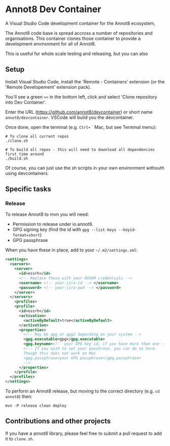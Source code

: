 # Annot8 Dev Container

A Visual Studio Code development container for the Annot8 ecosystem,

The Annot8 code base is spread accross a number of repositories and organisations.
This container clones those container to provide a development environment for all of Annot8.

This is useful for whole scale testing and releasing, but you can also 

## Setup

Install Visual Studio Code, install the 'Remote - Containers' extension (or the 'Remote Developement' extension pack).

You'll see a green `><` in the bottom left, click and select 'Clone repository into Dev Container'.

Enter the URL (https://github.com/annot8/devcontainer) or short name `annot8/devcontainer`. VSCode will build you the devcontainer.

Once done, open the terminal (e.g. `Ctrl+` ` Mac, but see Terminal menu):

```shell
# To clone all current repos 
./clone.sh

# To build all repos - this will need to download all dependencies first time around
./build.sh
```


Of course, you can just use the sh scripts in your own environment withouth using devcontainers.

## Specific tasks

### Release

To release Annot8 to mvn you will need:

* Permission to release under io.annot8.
* GPG signing key (find the id with `gpg --list-keys --keyid-format=short`)
* GPG passphrase

When you have these in place, add to your `~/.m2/settings.xml`:

```xml
<settings>
  <servers>
    <server>
      <id>ossrh</id>
      <!-- Replace these with your OSSHR credentials -->
      <username> <!-- your-jira-id --> </username>
      <password> <!-- your-jira-pwd --> </password>
    </server>
  </servers>
    <profiles>
    <profile>
      <id>ossrh</id>
      <activation>
        <activeByDefault>true</activeByDefault>
      </activation>
      <properties>
        <!-- May be gpg or gpg2 depending on your system -->
        <gpg.executable>gpg</gpg.executable>
        <gpg.keyname><!-- your GPG key id, if you have more than one --></gpg.keyname>
        <!-- If you wish to set your passhrase, you can do so here.
        Though this does not work on Mac
        <gpg.passphrase>your GPG passphrase</gpg.passphrase>
        -->
      </properties>
    </profile>
  </profiles>
</settings>
```

To perform an Annot8 release, but moving to the correct directory (e.g. `cd annot8`) then:

```
mvn -P release clean deploy
```

## Contributions and other projects

If you have a annot8 library, please feel free to submit a pull request to add it to `clone.sh`.
